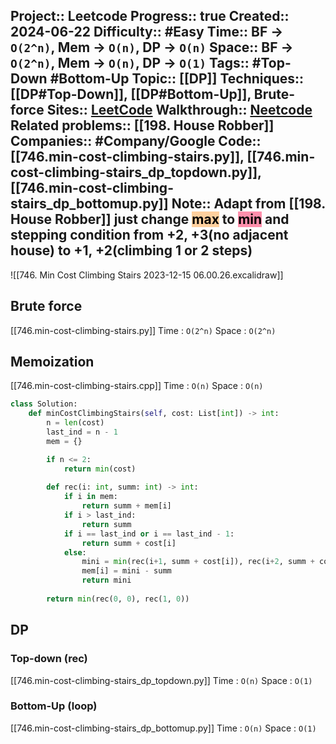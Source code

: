 Project:: Leetcode
Progress:: true
Created:: 2024-06-22
Difficulty:: #Easy 
Time:: BF -> `O(2^n)`, Mem -> `O(n)`, DP -> `O(n)`
Space:: BF -> `O(2^n)`, Mem -> `O(n)`, DP -> `O(1)`
Tags:: #Top-Down #Bottom-Up 
Topic:: [[DP]]
Techniques:: [[DP#Top-Down]], [[DP#Bottom-Up]], Brute-force
Sites:: [LeetCode](https://leetcode.com/problems/min-cost-climbing-stairs/description/)
Walkthrough:: [Neetcode](https://www.youtube.com/watch?v=ktmzAZWkEZ0)
Related problems:: [[198. House Robber]]
Companies:: #Company/Google
Code:: [[746.min-cost-climbing-stairs.py]], [[746.min-cost-climbing-stairs_dp_topdown.py]], [[746.min-cost-climbing-stairs_dp_bottomup.py]]
Note:: Adapt from [[198. House Robber]] just change **<mark style="background: #FFB86CA6;">max</mark>** to **<mark style="background: #FF5582A6;">min</mark>** and stepping condition from +2, +3(no adjacent house) to +1, +2(climbing 1 or 2 steps)
---

![[746. Min Cost Climbing Stairs 2023-12-15 06.00.26.excalidraw]]

## Brute force
[[746.min-cost-climbing-stairs.py]]
Time : `O(2^n)`
Space : `O(2^n)`

## Memoization
[[746.min-cost-climbing-stairs.cpp]]
Time : `O(n)`
Space : `O(n)`

```python
class Solution:
    def minCostClimbingStairs(self, cost: List[int]) -> int:
        n = len(cost)
        last_ind = n - 1
        mem = {}

        if n <= 2:
            return min(cost)
        
        def rec(i: int, summ: int) -> int:
            if i in mem:
                return summ + mem[i]
            if i > last_ind:
                return summ
            if i == last_ind or i == last_ind - 1:
                return summ + cost[i]                                   
            else:
                mini = min(rec(i+1, summ + cost[i]), rec(i+2, summ + cost[i]))
                mem[i] = mini - summ
                return mini
            
        return min(rec(0, 0), rec(1, 0))
```



## DP
### Top-down (rec)
[[746.min-cost-climbing-stairs_dp_topdown.py]]
Time : `O(n)`
Space : `O(1)`
### Bottom-Up (loop)
[[746.min-cost-climbing-stairs_dp_bottomup.py]]
Time : `O(n)`
Space : `O(1)`
